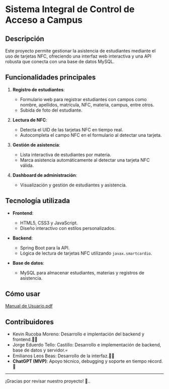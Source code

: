 # Sistema Integral de Control de Acceso a Campus

## Descripción
Este proyecto permite gestionar la asistencia de estudiantes mediante el uso de tarjetas NFC, ofreciendo una interfaz web interactiva y una API robusta que conecta con una base de datos MySQL.

## Funcionalidades principales
1. **Registro de estudiantes**:
   - Formulario web para registrar estudiantes con campos como nombre, apellidos, matrícula, NFC, materia, campus, entre otros.
   - Subida de foto del estudiante.

2. **Lectura de NFC**:
   - Detecta el UID de las tarjetas NFC en tiempo real.
   - Autocompleta el campo NFC en el formulario al detectar una tarjeta.

3. **Gestión de asistencia**:
   - Lista interactiva de estudiantes por materia.
   - Marca asistencia automáticamente al detectar una tarjeta NFC válida.

4. **Dashboard de administración**:
   - Visualización y gestión de estudiantes y asistencia.

## Tecnología utilizada
- **Frontend**:
  - HTML5, CSS3 y JavaScript.
  - Diseño interactivo con estilos personalizados.

- **Backend**:
  - Spring Boot para la API.
  - Lógica de lectura de tarjetas NFC utilizando `javax.smartcardio`.

- **Base de datos**:
  - MySQL para almacenar estudiantes, materias y registros de asistencia.

## Cómo usar
[Manual de Usuario.pdf](https://github.com/user-attachments/files/17950237/Manual.de.Usuario.pdf)

## Contribuidores
- Kevin Rucoba Moreno: Desarrollo e implentación del backend y frontend.🧑‍💻
- Jorge Eduerdo Tello: Castillo: Desarrollo e implementación de backend, base de datos y servidor.💀
- Emilianos Leos Beas: Desarrollo de la interfaz.🧑‍💻
- **ChatGPT (MVP)**: Apoyo técnico, debugging y soporte en tiempo récord. 🚀

---

¡Gracias por revisar nuestro proyecto! 🎉..


